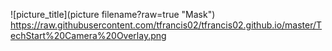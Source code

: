 ![picture_title](picture filename?raw=true "Mask")
https://raw.githubusercontent.com/tfrancis02/tfrancis02.github.io/master/TechStart%20Camera%20Overlay.png
